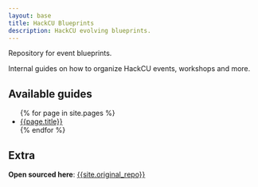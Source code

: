 ```yaml
---
layout: base
title: HackCU Blueprints
description: HackCU evolving blueprints.
---
```


Repository for event blueprints. 

Internal guides on how to organize HackCU events, workshops and more.

## Available guides

<ul>
{% for page in site.pages %}
<li><a href="{{page.url | relative-url }}">{{page.title}}</a></li>
{% endfor %}
</ul>

## Extra 
**Open sourced here**: [{{site.original_repo}}]({{site.original_repo}})